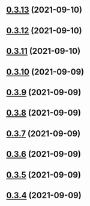## [0.3.13](https://github.com/GiovanniCardamone/polyfull/compare/v0.3.12...v0.3.13) (2021-09-10)



## [0.3.12](https://github.com/GiovanniCardamone/polyfull/compare/v0.3.11...v0.3.12) (2021-09-10)



## [0.3.11](https://github.com/GiovanniCardamone/polyfull/compare/v0.3.10...v0.3.11) (2021-09-10)



## [0.3.10](https://github.com/GiovanniCardamone/polyfull/compare/v0.3.9...v0.3.10) (2021-09-09)



## [0.3.9](https://github.com/GiovanniCardamone/polyfull/compare/v0.3.8...v0.3.9) (2021-09-09)



## [0.3.8](https://github.com/GiovanniCardamone/polyfull/compare/v0.3.7...v0.3.8) (2021-09-09)



## [0.3.7](https://github.com/GiovanniCardamone/polyfull/compare/v0.3.6...v0.3.7) (2021-09-09)



## [0.3.6](https://github.com/GiovanniCardamone/polyfull/compare/v0.3.5...v0.3.6) (2021-09-09)



## [0.3.5](https://github.com/GiovanniCardamone/polyfull/compare/v0.3.4...v0.3.5) (2021-09-09)



## [0.3.4](https://github.com/GiovanniCardamone/polyfull/compare/v0.3.3...v0.3.4) (2021-09-09)



